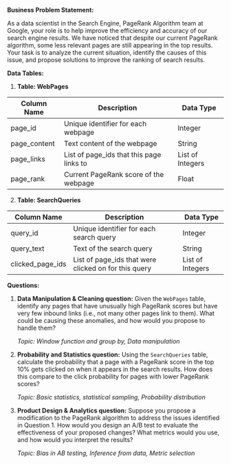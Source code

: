 **Business Problem Statement:**

As a data scientist in the Search Engine, PageRank Algorithm team at Google, your role is to help improve the efficiency and accuracy of our search engine results. We have noticed that despite our current PageRank algorithm, some less relevant pages are still appearing in the top results. Your task is to analyze the current situation, identify the causes of this issue, and propose solutions to improve the ranking of search results.

**Data Tables:**

1. **Table: WebPages**

| Column Name | Description | Data Type |
|-------------|-------------|-----------|
| page_id | Unique identifier for each webpage | Integer |
| page_content | Text content of the webpage | String |
| page_links | List of page_ids that this page links to | List of Integers |
| page_rank | Current PageRank score of the webpage | Float |

2. **Table: SearchQueries**

| Column Name | Description | Data Type |
|-------------|-------------|-----------|
| query_id | Unique identifier for each search query | Integer |
| query_text | Text of the search query | String |
| clicked_page_ids | List of page_ids that were clicked on for this query | List of Integers |

**Questions:**

1. **Data Manipulation & Cleaning question:** Given the `WebPages` table, identify any pages that have unusually high PageRank scores but have very few inbound links (i.e., not many other pages link to them). What could be causing these anomalies, and how would you propose to handle them?

   *Topic: Window function and group by, Data manipulation*

2. **Probability and Statistics question:** Using the `SearchQueries` table, calculate the probability that a page with a PageRank score in the top 10% gets clicked on when it appears in the search results. How does this compare to the click probability for pages with lower PageRank scores?

   *Topic: Basic statistics, statistical sampling, Probability distribution*
   

3. **Product Design & Analytics question:** Suppose you propose a modification to the PageRank algorithm to address the issues identified in Question 1. How would you design an A/B test to evaluate the effectiveness of your proposed changes? What metrics would you use, and how would you interpret the results?

   *Topic: Bias in AB testing, Inference from data, Metric selection*
